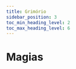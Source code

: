 ```yaml
---
title: Grimório
sidebar_position: 3
toc_min_heading_level: 2 
toc_max_heading_level: 6
---
```



# Magias
